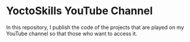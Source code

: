 # YoctoSkills YouTube Channel

In this repository, I publish the code of the projects that are played on my YouTube channel so that those who want to access it.
